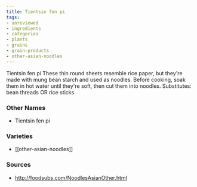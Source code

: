 ```yaml
---
title: Tientsin fen pi
tags:
- unreviewed
- ingredients
- categories
- plants
- grains
- grain-products
- other-asian-noodles
---
```

Tientsin fen pi These thin round sheets resemble rice paper, but they're made with mung bean starch and used as noodles. Before cooking, soak them in hot water until they're soft, then cut them into noodles. Substitutes: bean threads OR rice sticks

### Other Names

* Tientsin fen pi

### Varieties

* [[other-asian-noodles]]

### Sources
* http://foodsubs.com/NoodlesAsianOther.html

